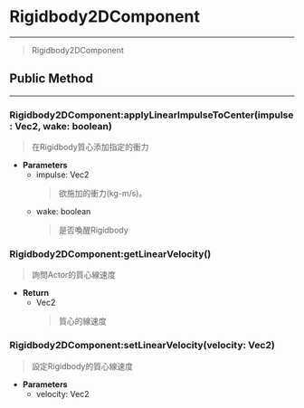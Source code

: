 # Rigidbody2DComponent

---

> Rigidbody2DComponent

## Public Method

---

### Rigidbody2DComponent:applyLinearImpulseToCenter(impulse: Vec2, wake: boolean)

> 在Rigidbody質心添加指定的衝力

+ **Parameters**
  + impulse: Vec2
    > 欲施加的衝力(kg-m/s)。
  + wake: boolean
    > 是否喚醒Rigidbody

### Rigidbody2DComponent:getLinearVelocity()

> 詢問Actor的質心線速度

+ **Return**
  + Vec2
    > 質心的線速度

### Rigidbody2DComponent:setLinearVelocity(velocity: Vec2)

> 設定Rigidbody的質心線速度

+ **Parameters**
  + velocity: Vec2
